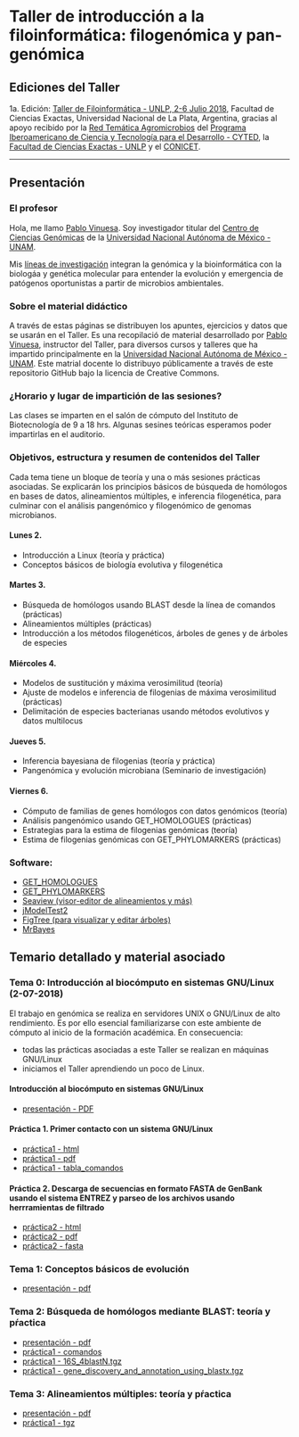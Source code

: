 # Taller de introducci&oacute;n a la filoinform&aacute;tica: filogen&oacute;mica y pan-gen&oacute;mica

## Ediciones del Taller

1a. Edición: [Taller de Filoinformática - UNLP, 2-6 Julio 2018](https://agromicrobios.biol.unlp.edu.ar/?p=221), Facultad de Ciencias Exactas, Universidad Nacional de La Plata, Argentina, gracias al apoyo recibido por la [Red Tem&aacute;tica Agromicrobios](https://agromicrobios.biol.unlp.edu.ar/) del [Programa Iberoamericano de Ciencia y Tecnolog&iacute;a para el Desarrollo - CYTED](http://www.cyted.org/es), la [Facultad de Ciencias Exactas - UNLP](http://www.exactas.unlp.edu.ar/) y el [CONICET](http://www.laplata-conicet.gov.ar/).


***
 
## Presentaci&oacute;n

### El profesor
Hola, me llamo [Pablo Vinuesa](http://www.ccg.unam.mx/~vinuesa/). Soy investigador titular del 
[Centro de Ciencias Gen&oacute;micas](http://www.ccg.unam.mx) de la 
[Universidad Nacional Aut&oacute;noma de M&eacute;xico - UNAM](http://www.unam.mx/).

Mis [l&iacute;neas de investigaci&oacute;n](http://www.ccg.unam.mx/~vinuesa/research.html) 
integran la gen&oacute;mica y la bioinform&aacute;tica con la biolog&aacute;a y gen&eacute;tica molecular para entender 
la evoluci&oacute;n y emergencia de pat&oacute;genos oportunistas a partir de microbios ambientales.

### Sobre el material did&aacute;ctico
A trav&eacute;s de estas p&aacute;ginas se distribuyen los apuntes, ejercicios y datos que se usar&aacute;n en el Taller.
Es una recopilaci&oacute; de material desarrollado por [Pablo Vinuesa](http://www.ccg.unam.mx/~vinuesa/), instructor del Taller, 
para diversos cursos y talleres que ha impartido principalmente en la [Universidad Nacional Aut&oacute;noma de M&eacute;xico - UNAM](https://www.unam.mx/). 
Este matrial docente lo distribuyo p&uacute;blicamente a trav&eacute;s de este repositorio GitHub bajo la licencia de Creative Commons.

### ¿Horario y lugar de impartici&oacute;n de las sesiones?
Las clases se imparten en el sal&oacute;n de c&oacute;mputo del Instituto de Biotecnolog&iacute;a 
de 9 a 18 hrs. Algunas sesines te&oacute;ricas esperamos poder impartirlas en el auditorio.


### Objetivos, estructura y resumen de contenidos del Taller
Cada tema tiene un bloque de teor&iacute;a y una o m&aacute;s sesiones pr&aacute;cticas asociadas. Se explicar&aacute;n los principios b&aacute;sicos de b&uacute;squeda de hom&oacute;logos en bases de datos, alineamientos m&uacute;ltiples, e inferencia filogen&eacute;tica, para culminar con el an&aacute;lisis pangen&oacute;mico y filogen&oacute;mico de genomas microbianos.

#### Lunes 2. 
- Introducción a Linux (teoría y práctica)
- Conceptos básicos de biología evolutiva y filogenética

#### Martes 3. 
- Búsqueda de homólogos usando BLAST desde la línea de comandos (prácticas)
- Alineamientos múltiples (prácticas)
- Introducción a los métodos filogenéticos, árboles de genes y de árboles de especies

#### Miércoles 4. 
- Modelos de sustitución y máxima verosimilitud (teoría)
- Ajuste de modelos e inferencia de filogenias de máxima verosimilitud (prácticas)
- Delimitación de especies bacterianas usando métodos evolutivos y datos multilocus

#### Jueves 5. 
- Inferencia bayesiana de filogenias (teoría y práctica)
- Pangenómica y evolución microbiana (Seminario de investigación)

#### Viernes 6.
- Cómputo de familias de genes homólogos con datos genómicos (teoría)
- Análisis pangenómico usando GET_HOMOLOGUES (prácticas)
- Estrategias para la estima de filogenias genómicas (teoría)
- Estima de filogenias genómicas con GET_PHYLOMARKERS (prácticas)


### Software:

- [GET_HOMOLOGUES](http://eead-csic-compbio)
- [GET_PHYLOMARKERS](https://github.com/vinuesa/)
- [Seaview (visor-editor de alineamientos y más)](http://pbil.univ-lyon1.fr/)
- [jModelTest2](https://github.com/ddarriba/)
- [FigTree (para visualizar y editar árboles)](http://tree.bio.ed.ac.uk/)
- [MrBayes](http://mrbayes.sourceforge)

## Temario detallado y material asociado

<!--

2. Gen&oacute;mica comparativa y pan-gen&oacute;mica [presentaci&oacute;n - PDF](https://github.com/vinuesa/intro2phyloinfo/tree/master/docs/introduccion_a_la_pangenomica_microbiana_OMICAS-UAEM_Mar18.pdf)
 + pr?cticas con [GET_HOMOLOGUES](https://github.com/eead-csic-compbio/get_homologues) [tutorial html](http://eead-csic-compbio.github.io/get_homologues/manual/manual.html)
3. Filogen&oacute;mica y estructura filogen?tica del pan-genoma
 +  pr?cticas con [GET_PHYLOMARKERS](https://github.com/vinuesa/get_phylomarkers)

Desde este sitio se distribuyen los materiales did&aacute;cticos bajo la [licencia de
Creative Commons](https://creativecommons.org/).

-->

### Tema 0: Introducci&oacute;n al bioc&oacute;mputo en sistemas GNU/Linux (2-07-2018)

El trabajo en gen&oacute;mica se realiza en servidores UNIX o GNU/Linux de alto rendimiento. Es por ello 
esencial familiarizarse con este ambiente de c&oacute;mputo al inicio de la formaci&oacute;n acad&eacute;mica. 
En consecuencia:

- todas las pr&aacute;cticas asociadas a este Taller se realizan en m&aacute;quinas GNU/Linux
- iniciamos el Taller aprendiendo un poco de Linux. 

#### Introducci&oacute;n al bioc&oacute;mputo en sistemas GNU/Linux 
- [presentaci&oacute;n - PDF](https://vinuesa.github.io/intro2phyloinfo/Intro2biocomputo_sistemas_en_sistemas_UNIX-Linux.pdf)

#### Pr&aacute;ctica 1. Primer contacto con un sistema GNU/Linux
- [pr&aacute;ctica1 - html](https://vinuesa.github.io/intro2phyloinfo/intro2linux/)
- [pr&aacute;ctica1 - pdf](https://vinuesa.github.io/intro2phyloinfo/intro2linux/working_with_linux_commands.pdf)
- [pr&aacute;ctica1 - tabla_comandos](https://vinuesa.github.io/intro2phyloinfo/intro2linux/linux_commands.tab)


#### Pr&aacute;ctica 2. Descarga de secuencias en formato FASTA de GenBank usando el sistema ENTREZ y parseo de los archivos usando herrramientas de filtrado
- [pr&aacute;ctica2 - html](https://vinuesa.github.io/intro2phyloinfo/practica2_parseo_fastas/)
- [pr&aacute;ctica2 - pdf](https://vinuesa.github.io/intro2phyloinfo/practica2_parseo_fastas/ejercicio_parseo_fastas_ENTREZ.pdf)
- [pr&aacute;ctica2 - fasta](https://vinuesa.github.io/intro2phyloinfo/practica2_parseo_fastas/data/recA_Bradyrhizobium_vinuesa.fa)

### Tema 1: Conceptos básicos de evolución
- [presentación - pdf](https://vinuesa.github.io/intro2phyloinfo/tema1_conceptos_basicos_evolucion/Teoria1_conceptos_básicos_de_filoinformática_y_diversidad_microbiana.pdf)

### Tema 2: Búsqueda de homólogos mediante BLAST: teoría y pŕactica
- [presentación - pdf](https://vinuesa.github.io/intro2phyloinfo/tema1_conceptos_basicos_evolucion/Teoria1_conceptos_básicos_de_filoinformática_y_diversidad_microbiana.pdf)
- [pr&aacute;ctica1 - comandos](https://vinuesa.github.io/intro2phyloinfo/tema2_BLAST/data/running_and_parsing_BLAST_from_the_cmmd_line.commands)
- [pr&aacute;ctica1 - 16S_4blastN.tgz ](https://vinuesa.github.io/intro2phyloinfo/tema2_BLAST/data/16S_4blastN.tgz)
- [pr&aacute;ctica1 - gene_discovery_and_annotation_using_blastx.tgz](https://vinuesa.github.io/intro2phyloinfo/tema2_BLAST/data/gene_discovery_and_annotation_using_blastx.tgz)

### Tema 3: Alineamientos múltiples: teoría y pŕactica
- [presentación - pdf](https://vinuesa.github.io/intro2phyloinfo/tema3_alineamientos_multiples/Tema3_alineamientos_multiples.pdf)
- [pr&aacute;ctica1 - tgz](https://vinuesa.github.io/intro2phyloinfo/tema3_alineamientos_multiples/data/practicas_aln_multiples.tgz)

<!--


#### Pr&aacute;ctica 3. Introducci&oacute;n a la inferencia filogen&oacute;mica usando GET_PHYLOMARKERS
- [pr&aacute;ctica1 - html](https://vinuesa.github.io/get_phylomarkers/)

-->
